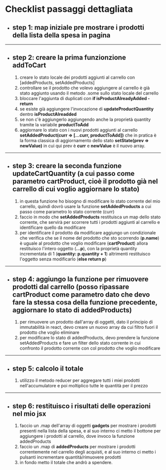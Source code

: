 # Checklist passaggi dettagliata

- ## step 1: map iniziale pre mostrare i prodotti della lista della spesa in pagina

---

- ## step 2: creare la prima funzionzione **addToCart**
     1) creare lo stato locale dei prodotti aggiunti al carrello con [addedProducts, setAddedProducts]
     2) controllare se il prodotto che volevo aggiungere al carrello è già stato aggiunto usando il metodo .some sullo stato locale del carrello
     3) bloccare l'aggiunta di duplicati con **if isProductAlreadyAdded - return**
     4) se esiste già aggiungere l'invocazione di **updateProductQuantity** dentro **isProductAlreadded**
     5) se non c'è aggiungerlo aggiungendo anche la proprietà quantity tramite la variabile **productToAdd**
     6) aggiornare lo stato con i nuovi prodotti aggiunti al carrello **setAddedProduct(curr => [...curr, productToAdd])** che in pratica è la forma classica di aggiornamento dello stato **setState(prev => newValue)** in cui qui prev è **curr** e **newValue** è il nuovo array.

---

- ## step 3: creare la seconda funzione **updateCartQuantity** (a cui passo come parametro **cartProduct**, cioè il prodotto già nel carrello di cui voglio aggiornare lo stato)
     1) in questa funzione ho bisogno di modificare lo stato corrente del mio carrello, quindi dovrò usare la funzione **setAddedProducts** a cui passo come parametro lo stato corrente (curr)
     2) faccio in modo che **setAddedProducts** restituisca un map dello stato corrente, che servirà per scorrere tutti i prodotti aggiunti al carrello e identificare quello da modificare
     3) per identificare il prodotto da modificare aggiungo un condizionale che verifica che se il nome del prodotto che sto scorrendo (**p.name**) è uguale al prodotto che voglio modificare (**cartProduct**) allora restituisco l'intero oggetto (**...p**), con la proprietà quantity incrementata di 1 (**quantity: p.quantity + 1**)
     altrimenti restituisco l'oggetto senza modificarlo (**else return p**)

---

- ## step 4: aggiungo la funzione per rimuovere prodotti dal carrello (posso ripassare **cartProduct** come parametro dato che devo fare la stessa cosa della funzione precedente, aggiornare lo stato di addedProducts)
     1) per rimuovere un prodotto dall'array di oggetti, dato il principio di immutabilità in react, devo creare un nuovo array da cui filtro fuori il prodotto che voglio eliminare
     2) per modificare lo stato di addedProducts, devo prendere la funzione setAddedProducts e fare un filter dello stato corrente in cui confronto il prodotto corrente con col prodotto che voglio modificare

---

- ## step 5: calcolo il totale
     1) utilizzo il metodo reducer per aggregare tutti i miei prodotti nell'accumulatore e poi moltiplico tutte le quantità per il prezzo

---

- ## step 6: restituisco i risultati delle operazioni nel mio jsx
     1) faccio un .map dell'array di oggetti **gadgets** per mostrare i prodotti presenti nella lista della spesa, e al suo interno ci metto il bottone per aggiungere i prodotti al carrello, dove invoco la funzione addedProducts
     2) faccio un .map di **addedProducts** per mostrare i prodotti correntemente nel carrello degli acquisti, e al suo interno ci metto i pulsanti incrementare quantità/rimuovere prodotti
     3) in fondo metto il totale che andrò a spendere.

      

     
